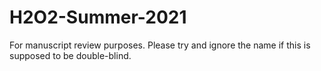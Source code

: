 # H2O2-Summer-2021
For manuscript review purposes. Please try and ignore the name if this is supposed to be double-blind.
